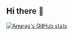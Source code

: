 ## Hi there 👋
[![Anurag's GitHub stats](https://github-readme-stats.vercel.app/api?username=congnhi2004)](https://github.com/anuraghazra/github-readme-stats)
<!--
**congnhi2004/congnhi2004** is a ✨ _special_ ✨ repository because its `README.md` (this file) appears on your GitHub profile.

Here are some ideas to get you started:

- 🔭 I’m currently working on ...
- 🌱 I’m currently learning ...
- 👯 I’m looking to collaborate on ...
- 🤔 I’m looking for help with ...
- 💬 Ask me about ...
- 📫 How to reach me: ...
- 😄 Pronouns: ...
- ⚡ Fun fact: ...
-->
